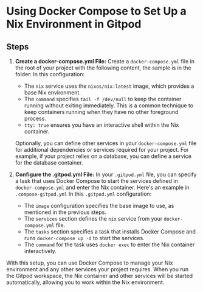 # Using Docker Compose to Set Up a Nix Environment in Gitpod

## Steps

1. **Create a docker-compose.yml File:**
    Create a `docker-compose.yml` file in the root of your project with the following content, the sample is in the folder:
    In this configuration:
    - The `nix` service uses the `nixos/nix:latest` image, which provides a base Nix environment.
    - The `command` specifies `tail -f /dev/null` to keep the container running without exiting immediately. This is a common technique to keep containers running when they have no other foreground process.
    - `tty: true` ensures you have an interactive shell within the Nix container.

    Optionally, you can define other services in your `docker-compose.yml` file for additional dependencies or services required for your project. For example, if your project relies on a database, you can define a service for the database container.

2. **Configure the .gitpod.yml File:**
    In your `.gitpod.yml` file, you can specify a task that uses Docker Compose to start the services defined in `docker-compose.yml` and enter the Nix container. Here's an example in `.compose-gitpod.yml` 
    In this `.gitpod.yml` configuration:
    - The `image` configuration specifies the base image to use, as mentioned in the previous steps.
    - The `services` section defines the `nix` service from your `docker-compose.yml` file.
    - The `tasks` section specifies a task that installs Docker Compose and runs `docker-compose up -d` to start the services.
    - The `command` for the task uses `docker exec` to enter the Nix container interactively.

With this setup, you can use Docker Compose to manage your Nix environment and any other services your project requires. When you run the Gitpod workspace, the Nix container and other services will be started automatically, allowing you to work within the Nix environment.